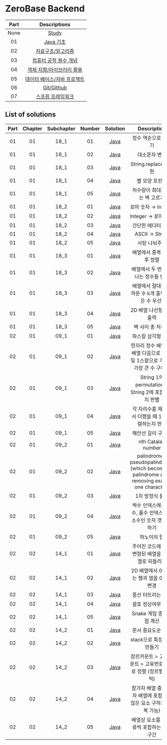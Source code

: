 # ZeroBase Backend

|  Part  | Descriptions |
| :----: | :----------: |
|  None  | [Study](./study)                   |
|   01   | [Java 기초](./part01)               |
|   02   | [자료구조/알고리즘](./part02)         |
|   03   | [컴퓨터 공학 필수 개념](.part03)      |
|   04   | [객체 지향/라이브러리 활용](.part04)   |
|   05   | [데이터 베이스/자바 프로젝트](.part05) |
|   06   | [Git/Github](.part06)              |
|   07   | [스프링 프레임워크](.part07)          |

## List of solutions
| Part | Chapter | Subchapter | Number |          Solution           | Description |
| :--: | :-----: | :--------: | :----: | :-------------------------: | :---------: |
|  01  |   01    |    18_1    |   01   | [Java](./part01/P1811.java) | 정수 역순으로 뒤집기 |
|  01  |   01    |    18_1    |   02   | [Java](./part01/P1812.java) | 대소문자 변경 |
|  01  |   01    |    18_1    |   03   | [Java](./part01/P1813.java) | String.replace() 구현 |
|  01  |   01    |    18_1    |   04   | [Java](./part01/P1814.java) | 별 모양 프린트 |
|  01  |   01    |    18_1    |   05   | [Java](./part01/P1815.java) | 저수량이 최대가 되는 벽 고르기 |
|  01  |   01    |    18_2    |   01   | [Java](./part01/P1821.java) | 로마 숫자 → Integer |
|  01  |   01    |    18_2    |   02   | [Java](./part01/P1822.java) | Integer → 로마 숫자 |
|  01  |   01    |    18_2    |   03   | [Java](./part01/P1823.java) | 간단한 에디터 구현 |
|  01  |   01    |    18_2    |   04   | [Java](./part01/P1824.java) | ASCII → String |
|  01  |   01    |    18_2    |   05   | [Java](./part01/P1825.java) | 사탕 나눠주기 |
|  01  |   01    |    18_3    |   01   | [Java](./part01/P1831.java) | 배열에서 중복 제거 후 정렬 |
|  01  |   01    |    18_3    |   02   | [Java](./part01/P1832.java) | 배열에서 두 번 나타나는 정수들 반환 | 
|  01  |   01    |    18_3    |   03   | [Java](./part01/P1833.java) | 배열에서 절대값 가까운 수 k개 출력 (작은 수 우선) |
|  01  |   01    |    18_3    |   04   | [Java](./part01/P1834.java) | 2D 배열 나선형 방향 출력 |
|  01  |   01    |    18_3    |   05   | [Java](./part01/P1835.java) | 벽 사이 총 저수량 |
|  02  |   01    |    09_1    |   01   | [Java](./part02/M0911.java) | 파스칼 삼각형 출력 |
|  02  |   01    |    09_1    |   02   | [Java](./part02/M0912.java) | 한자리 정수 배열, 현배열 다음으로 큰 수 및 1스왑으로 가능한 가장 큰 수 구하기 |
|  02  |   01    |    09_1    |   03   | [Java](./part02/M0913.java) | String 1의 permutation이 String 2에 포함되는지 판별 |
|  02  |   01    |    09_1    |   04   | [Java](./part02/M0914.java) | 각 자리수를 제곱해서 더했을 때 1로 수렴하는지 판별 |
|  02  |   01    |    09_1    |   05   | [Java](./part02/M0915.java) | 해안선 길이 구하기 |
|  02  |   01    |    09_2    |   01   | [Java](./part02/M0921.java) | nth Catalan number |
|  02  |   01    |    09_2    |   02   | [Java](./part02/M0922.java) | palindrome / pseudopalindrome (which becomes a palindrome after removing exactly one character) |
|  02  |   01    |    09_2    |   03   | [Java](./part02/M0923.java) | 1차 방정식 풀이 |
|  02  |   01    |    09_2    |   04   | [Java](./part02/M0924.java) | 짝수 인덱스에는 짝수, 홀수 인덱스에는 소수인 숫자 갯수 구하기 |
|  02  |   01    |    09_2    |   05   | [Java](./part02/M0925.java) | 하노이의 탑 |
|  02  |   02    |    14_1    |   01   | [Java](./part02/L1411.java) | 주어진 코드에 의해 변형된 배열을 원배열로 되돌리기 |
|  02  |   02    |    14_1    |   02   | [Java](./part02/L1412.java) | 2D 배열에서 0이 있는 행과 열을 0으로 변경 |
|  02  |   02    |    14_1    |   03   | [Java](./part02/L1413.java) | 풍선 터뜨리는 순서 |
|  02  |   02    |    14_1    |   04   | [Java](./part02/L1414.java) | 괄호 정상여부 판정 |
|  02  |   02    |    14_1    |   05   | [Java](./part02/L1415.java) | Snake 게임 종료시점 계산 |
|  02  |   02    |    14_2    |   01   | [Java](./part02/L1421.java) | 문서 중요도순 출력 |
|  02  |   02    |    14_2    |   02   | [Java](./part02/L1422.java) | stack으로 특정 수열 만들기 |
|  02  |   02    |    14_2    |   03   | [Java](./part02/L1423.java) | 장르카운트 > 고유카운트 > 고유번호 순서로 정렬 (장르별 2개씩) |
|  02  |   02    |    14_2    |   04   | [Java](./part02/L1424.java) | 참가자 배열 중 완주자 배열에 포함되지 않은 요소 구하기 (중복 가능) |
|  02  |   02    |    14_2    |   05   | [Java](./part02/L1425.java) | 배열상 요소를 한 종류씩 포함하는 최단 구간 |
